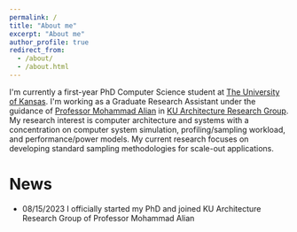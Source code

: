 ```yaml
---
permalink: /
title: "About me"
excerpt: "About me"
author_profile: true
redirect_from: 
  - /about/
  - /about.html
---
```


I'm currently a first-year PhD Computer Science student at [The University of Kansas](https://ku.edu/). I'm working as a Graduate Research Assistant under the guidance of [Professor Mohammad Alian](https://alian-eecs.ku.edu/) in [KU Architecture Research Group](http://arg.ku.edu/). My research interest is computer architecture and systems with a concentration on computer system simulation, profiling/sampling workload, and performance/power models. My current research focuses on developing standard sampling methodologies for scale-out applications.


News
======
* 08/15/2023 I officially started my PhD and joined KU Architecture Research Group of Professor Mohammad Alian
